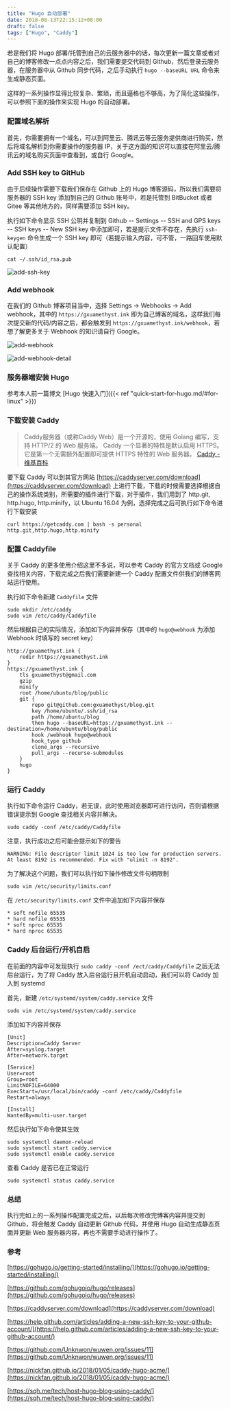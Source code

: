 ```yaml
---
title: "Hugo 自动部署"
date: 2018-08-13T22:15:12+08:00
draft: false
tags: ["Hugo", "Caddy"]
---
```


若是我们将 Hugo 部署/托管到自己的云服务器中的话，每次更新一篇文章或者对自己的博客修改一点点内容之后，我们需要提交代码到 Github，然后登录云服务器，在服务器中从 Github 同步代码，之后手动执行 ``hugo --baseURL URL`` 命令来生成静态页面。

这样的一系列操作显得比较复杂、繁琐，而且逼格也不够高，为了简化这些操作，可以参照下面的操作来实现 Hugo 的自动部署。

<!--more-->

### 配置域名解析

首先，你需要拥有一个域名，可以到阿里云、腾讯云等云服务提供商进行购买，然后将域名解析到你需要操作的服务器 IP，关于这方面的知识可以直接在阿里云/腾讯云的域名购买页面中查看到，或自行 Google。

### Add SSH key to GitHub

由于后续操作需要下载我们保存在 Github 上的 Hugo 博客源码，所以我们需要将服务器的 SSH key 添加到自己的 Github 账号中，若是托管到 BitBucket 或者 Gitee 等其他地方的，同样需要添加 SSH key。

执行如下命令显示 SSH 公玥并复制到 Github -- Settings -- SSH and GPS keys -- SSH keys -- New SSH key 中添加即可，若是提示文件不存在，先执行 ``ssh-keygen`` 命令生成一个 SSH key 即可（若提示输入内容，可不管，一路回车使用默认配置）

``` shell
cat ~/.ssh/id_rsa.pub
```

![add-ssh-key](/images/add-ssh-key.png)

### Add webhook

在我们的 Github 博客项目当中，选择 Settings -> Webhooks -> Add webhook，其中的 ``https://gxuamethyst.ink`` 即为自己博客的域名，这样我们每次提交新的代码/内容之后，都会触发到 ``https://gxuamethyst.ink/webhook``，若想了解更多关于 Webhook 的知识请自行 Google。

![add-webhook](/images/add-webhook.png)

![add-webhook-detail](/images/add-webhook-detail.png)

### 服务器端安装 Hugo

参考本人前一篇博文 [Hugo 快速入门]({{< ref "quick-start-for-hugo.md/#for-linux" >}})

### 下载安装 Caddy

> Caddy服务器（或称Caddy Web）是一个开源的，使用 Golang 编写，支持 HTTP/2 的 Web 服务端。
Caddy 一个显著的特性是默认启用 HTTPS。它是第一个无需额外配置即可提供 HTTPS 特性的 Web 服务器。
[Caddy - 维基百科](https://zh.wikipedia.org/wiki/Caddy)

要下载 Caddy 可以到其官方网站 [https://caddyserver.com/download](https://caddyserver.com/download) 上进行下载，下载的时候需要选择根据自己的操作系统类别，所需要的插件进行下载，对于插件，我们用到了 http.git, http.hugo, http.minify，以 Ubuntu 16.04 为例，选择完成之后可执行如下命令进行下载安装

``` shell
curl https://getcaddy.com | bash -s personal http.git,http.hugo,http.minify
```

### 配置 Caddyfile

关于 Caddy 的更多使用介绍这里不多说，可以参考 Caddy 的官方文档或 Google 查找相关内容，下载完成之后我们需要新建一个 Caddy 配置文件供我们的博客网站运行使用。

执行如下命令新建 ``Caddyfile`` 文件

``` shell
sudo mkdir /etc/caddy
sudo vim /etc/caddy/Caddyfile
```

然后根据自己的实际情况，添加如下内容并保存（其中的 ``hugo@webhook`` 为添加 Webhook 时填写的 secret key）

```
http://gxuamethyst.ink {
    redir https://gxuamethyst.ink
}
https://gxuamethyst.ink {
    tls gxuamethyst@gmail.com
    gzip
    minify
    root /home/ubuntu/blog/public
    git {
        repo git@github.com:gxuamethyst/blog.git
        key /home/ubuntu/.ssh/id_rsa
        path /home/ubuntu/blog
        then hugo --baseURL=https://gxuamethyst.ink --destination=/home/ubuntu/blog/public
        hook /webhook hugo@webhook
        hook_type github
        clone_args --recursive
        pull_args --recurse-submodules
    }
    hugo
}
```

### 运行 Caddy

执行如下命令运行 Caddy，若无误，此时使用浏览器即可进行访问，否则请根据错误提示到 Google 查找相关内容并解决。

``` shell
sudo caddy -conf /etc/caddy/Caddyfile
```

注意，执行成功之后可能会提示如下的警告

``` shell
WARNING: File descriptor limit 1024 is too low for production servers. At least 8192 is recommended. Fix with "ulimit -n 8192".
```

为了解决这个问题，我们可以执行如下操作修改文件句柄限制

``` shell
sudo vim /etc/security/limits.conf
```

在 ``/etc/security/limits.conf`` 文件中追加如下内容并保存

``` shell
* soft nofile 65535
* hard nofile 65535
* soft nproc 65535
* hard nproc 65535
```

### Caddy 后台运行/开机自启

在前面的内容中可发现执行 ``sudo caddy -conf /ect/caddy/Caddyfile`` 之后无法后台运行，为了将 Caddy 放入后台运行且开机自动启动，我们可以将 Caddy 加入到 systemd

首先，新建 ``/etc/systemd/system/caddy.service`` 文件

``` shell
sudo vim /etc/systemd/system/caddy.service
```

添加如下内容并保存

```
[Unit]
Description=Caddy Server
After=syslog.target
After=network.target

[Service]
User=root
Group=root
LimitNOFILE=64000
ExecStart=/usr/local/bin/caddy -conf /etc/caddy/Caddyfile
Restart=always

[Install]
WantedBy=multi-user.target
```

然后执行如下命令使其生效

``` shell
sudo systemctl daemon-reload
sudo systemctl start caddy.service
sudo systemctl enable caddy.service
```

查看 Caddy 是否已在正常运行

``` shell
sudo systemctl status caddy.service
```

### 总结

执行完如上的一系列操作配置完成之后，以后每次修改完博客内容并提交到 Github，将会触发 Caddy 自动更新 Github 代码，并使用 Hugo 自动生成静态页面并更新 Web 服务器内容，再也不需要手动进行操作了。

### 参考

[https://gohugo.io/getting-started/installing/](https://gohugo.io/getting-started/installing/)

[https://github.com/gohugoio/hugo/releases](https://github.com/gohugoio/hugo/releases)

[https://caddyserver.com/download](https://caddyserver.com/download)

[https://help.github.com/articles/adding-a-new-ssh-key-to-your-github-account/](https://help.github.com/articles/adding-a-new-ssh-key-to-your-github-account/)

[https://github.com/Unknwon/wuwen.org/issues/11](https://github.com/Unknwon/wuwen.org/issues/11)

[https://nickfan.github.io/2018/01/05/caddy-hugo-acme/](https://nickfan.github.io/2018/01/05/caddy-hugo-acme/)

[https://sqh.me/tech/host-hugo-blog-using-caddy/](https://sqh.me/tech/host-hugo-blog-using-caddy/)

